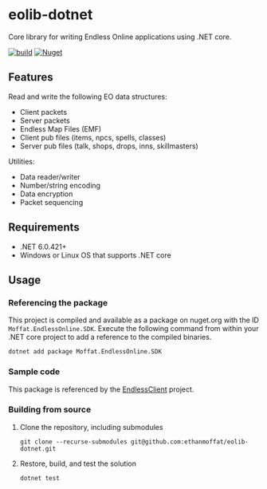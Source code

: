 # eolib-dotnet

Core library for writing Endless Online applications using .NET core.

[![build](https://github.com/ethanmoffat/eolib-dotnet/actions/workflows/build.yml/badge.svg?event=push)](https://github.com/ethanmoffat/eolib-dotnet/actions/workflows/build.yml)
[![Nuget](https://badgen.net/nuget/v/Moffat.EndlessOnline.SDK?icon=nuget)](https://www.nuget.org/packages/Moffat.EndlessOnline.SDK/)

## Features

Read and write the following EO data structures:

- Client packets
- Server packets
- Endless Map Files (EMF)
- Client pub files (items, npcs, spells, classes)
- Server pub files (talk, shops, drops, inns, skillmasters)

Utilities:

- Data reader/writer
- Number/string encoding
- Data encryption
- Packet sequencing

## Requirements

- .NET 6.0.421+
- Windows or Linux OS that supports .NET core

## Usage

### Referencing the package

This project is compiled and available as a package on nuget.org with the ID `Moffat.EndlessOnline.SDK`. Execute the following command from within your .NET core project to add a reference to the compiled binaries.

```
dotnet add package Moffat.EndlessOnline.SDK
```

### Sample code

This package is referenced by the [EndlessClient](https://www.github.com/ethanmoffat/EndlessClient) project.

### Building from source

1. Clone the repository, including submodules
    ```
    git clone --recurse-submodules git@github.com:ethanmoffat/eolib-dotnet.git
    ```

2. Restore, build, and test the solution
    ```
    dotnet test
    ```
